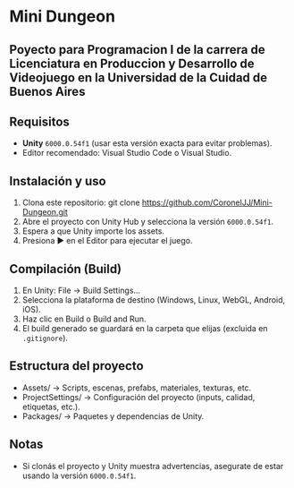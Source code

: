 # Mini Dungeon
## Poyecto para Programacion I de la carrera de Licenciatura en Produccion y Desarrollo de Videojuego en la Universidad de la Cuidad de Buenos Aires
## Requisitos
- **Unity** `6000.0.54f1` (usar esta versión exacta para evitar problemas).
- Editor recomendado: Visual Studio Code o Visual Studio.
## Instalación y uso
1. Clona este repositorio: git clone https://github.com/CoronelJJ/Mini-Dungeon.git
2. Abre el proyecto con Unity Hub y selecciona la versión `6000.0.54f1`.
3. Espera a que Unity importe los assets.
4. Presiona ▶️ en el Editor para ejecutar el juego.
## Compilación (Build)
1. En Unity: File → Build Settings…
2. Selecciona la plataforma de destino (Windows, Linux, WebGL, Android, iOS).
3. Haz clic en Build o Build and Run.
4. El build generado se guardará en la carpeta que elijas (excluida en `.gitignore`).
## Estructura del proyecto
- Assets/ → Scripts, escenas, prefabs, materiales, texturas, etc.  
- ProjectSettings/ → Configuración del proyecto (inputs, calidad, etiquetas, etc.).  
- Packages/ → Paquetes y dependencias de Unity.  
## Notas
- Si clonás el proyecto y Unity muestra advertencias, asegurate de estar usando la versión `6000.0.54f1`.  
  
